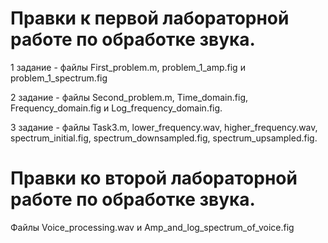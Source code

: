 # Правки к первой лабораторной работе по обработке звука.
1 задание - файлы First_problem.m, problem_1_amp.fig и problem_1_spectrum.fig

2 задание - файлы Second_problem.m, Time_domain.fig, Frequency_domain.fig и Log_frequency_domain.fig.

3 задание - файлы Task3.m, lower_frequency.wav, higher_frequency.wav, spectrum_initial.fig, spectrum_downsampled.fig, spectrum_upsampled.fig.
# Правки ко второй лабораторной работе по обработке звука.
Файлы Voice_processing.wav и Amp_and_log_spectrum_of_voice.fig
